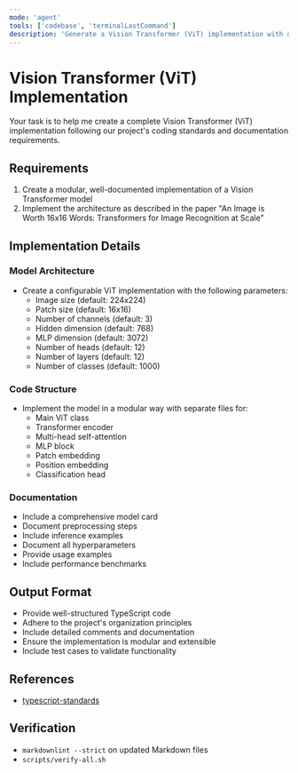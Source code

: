 ```yaml
---
mode: 'agent'
tools: ['codebase', 'terminalLastCommand']
description: 'Generate a Vision Transformer (ViT) implementation with detailed documentation'
---
```


# Vision Transformer (ViT) Implementation

Your task is to help me create a complete Vision Transformer (ViT) implementation following our project's coding standards and documentation requirements.

## Requirements

1. Create a modular, well-documented implementation of a Vision Transformer model
2. Implement the architecture as described in the paper "An Image is Worth 16x16 Words: Transformers for Image Recognition at Scale"

## Implementation Details

### Model Architecture

- Create a configurable ViT implementation with the following parameters:
  - Image size (default: 224x224)
  - Patch size (default: 16x16)
  - Number of channels (default: 3)
  - Hidden dimension (default: 768)
  - MLP dimension (default: 3072)
  - Number of heads (default: 12)
  - Number of layers (default: 12)
  - Number of classes (default: 1000)

### Code Structure

- Implement the model in a modular way with separate files for:
  - Main ViT class
  - Transformer encoder
  - Multi-head self-attention
  - MLP block
  - Patch embedding
  - Position embedding
  - Classification head

### Documentation

- Include a comprehensive model card
- Document preprocessing steps
- Include inference examples
- Document all hyperparameters
- Provide usage examples
- Include performance benchmarks

## Output Format

- Provide well-structured TypeScript code
- Adhere to the project's organization principles
- Include detailed comments and documentation
- Ensure the implementation is modular and extensible
- Include test cases to validate functionality

## References

- [typescript-standards](../instructions/typescript-standards.instructions.md)

## Verification

- `markdownlint --strict` on updated Markdown files
- `scripts/verify-all.sh`
